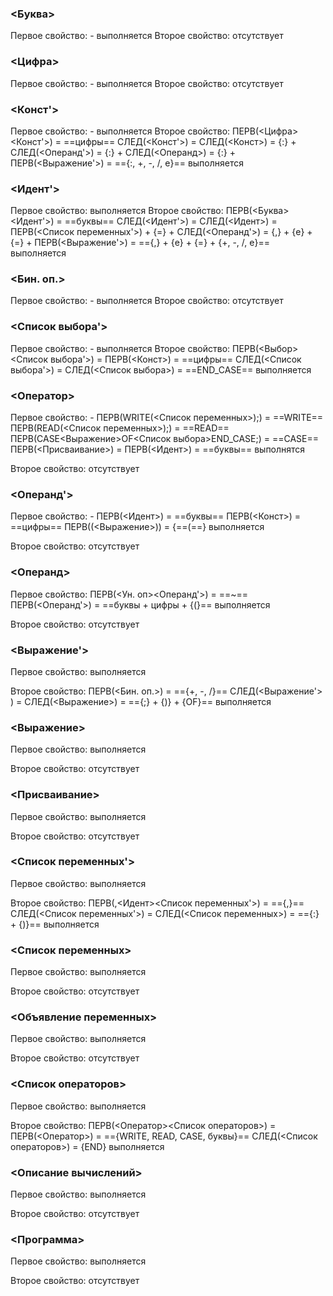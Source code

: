 ### <Буква>
Первое свойство: - 
	выполняется
Второе свойство:
	 отсутствует
	 

### <Цифра>
Первое свойство: - 
	выполняется
Второе свойство:
	 отсутствует

### <Конст'>
Первое свойство: - 
	выполняется
Второе свойство:
	 ПЕРВ(<Цифра><Конст'>) = ==цифры==
	 СЛЕД(<Конст'>) = СЛЕД(<Конст>) = {:} + СЛЕД(<Операнд'>) = {:} + СЛЕД(<Операнд>) = {:} + ПЕРВ(<Выражение'>) = =={:, +,  -, /, e}==
	 выполняется

### <Идент'>
Первое свойство:
	выполняется
Второе свойство:
	ПЕРВ(<Буква><Идент'>) = ==буквы==
	СЛЕД(<Идент'>) = СЛЕД(<Идент>) = ПЕРВ(<Список переменных'>) + {=} + СЛЕД(<Операнд'>) = {,} + {e} + {=} + ПЕРВ(<Выражение'>) = =={,} + {e} + {=} + {+, -, /, e}== 
	выполняется

### <Бин. оп.>
Первое свойство: - 
	выполняется
Второе свойство:
	 отсутствует


### <Список выбора'>
Первое свойство: - 
	выполняется
Второе свойство:
	 ПЕРВ(<Выбор><Список выбора'>) = ПЕРВ(<Конст>) = ==цифры==
	 СЛЕД(<Список выбора'>) = СЛЕД(<Список выбора>) = ==END_CASE==
	 выполняется
	 
### <Оператор>
Первое свойство: - 
	ПЕРВ(WRITE(<Список переменных>);) = ==WRITE==
	ПЕРВ(READ(<Список переменных>);) = ==READ==
	ПЕРВ(CASE<Выражение>OF<Список выбора>END_CASE;) = ==CASE==
	ПЕРВ(<Присваиваниe>) = ПЕРВ(<Идент>) = ==буквы==
	выполнятся

Второе свойство:
	отсутствует

### <Операнд'>

Первое свойство: -
	ПЕРВ(<Идент>) = ==буквы==
	ПЕРВ(<Конст>) = ==цифры==
	ПЕРВ((<Выражение>)) = {==(==}
	выполняется
	 
Второе свойство:
	отсутствует

### <Операнд>
Первое свойство:
	ПЕРВ(<Ун. оп><Операнд'>) = ==~==
	ПЕРВ(<Операнд'>) = ==буквы + цифры + {(}==
	выполняется
	
Второе свойство:
	отсутствует

### <Выражение'>
Первое свойство:
	выполняется
	
Второе свойство:
	ПЕРВ(<Бин. оп.>) = =={+, -, /}==
	СЛЕД(<Выражение'> ) = СЛЕД(<Выражение>) = =={;} + {)} + {OF}==
	выполняется

### <Выражение>
Первое свойство:
	выполняется
	
Второе свойство:
	отсутствует

### <Присваивание>
Первое свойство:
	выполняется
	
Второе свойство:
	отсутствует

### <Список переменных'>
Первое свойство:
	выполняется
	
Второе свойство:
	ПЕРВ(,<Идент><Список переменных'>) = =={,}==
	СЛЕД(<Список переменных'>) = СЛЕД(<Список переменных>) = =={:} + {)}==
	выполняется

### <Список переменных>
Первое свойство:
	выполняется
	
Второе свойство:
	отсутствует

### <Объявление переменных>
Первое свойство:
	выполняется
	
Второе свойство:
	отсутствует

### <Список операторов>
Первое свойство:
	выполняется
	
Второе свойство:
	ПЕРВ(<Оператор><Список операторов>) = ПЕРВ(<Оператор>) = =={WRITE, READ, CASE, буквы}==
	СЛЕД(<Список операторов>)  = {END}
	выполняется


### <Описание вычислений>
Первое свойство:
	выполняется
	
Второе свойство:
	отсутствует


### <Программа>
Первое свойство:
	выполняется
	
Второе свойство:
	отсутствует
